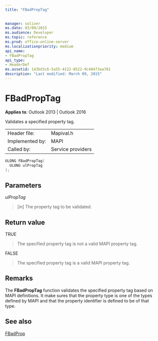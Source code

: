 ```yaml
---
title: "FBadPropTag"
 
 
manager: soliver
ms.date: 03/09/2015
ms.audience: Developer
ms.topic: reference
ms.prod: office-online-server
ms.localizationpriority: medium
api_name:
- FBadPropTag
api_type:
- HeaderDef
ms.assetid: 143bd3c6-5a55-4122-8522-9c48473aa781
description: "Last modified: March 09, 2015"
---
```


# FBadPropTag

  
  
**Applies to**: Outlook 2013 | Outlook 2016 
  
Validates a specified property tag. 
  
|||
|:-----|:-----|
|Header file:  <br/> |Mapival.h  <br/> |
|Implemented by:  <br/> |MAPI  <br/> |
|Called by:  <br/> |Service providers  <br/> |
   
```cpp
ULONG FBadPropTag(
  ULONG ulPropTag
);
```

## Parameters

 _ulPropTag_
  
> [in] The property tag to be validated.
    
## Return value

TRUE 
  
> The specified property tag is not a valid MAPI property tag. 
    
FALSE 
  
> The specified property tag is a valid MAPI property tag.
    
## Remarks

The **FBadPropTag** function validates the specified property tag based on MAPI definitions. It make sures that the property type is one of the types defined by MAPI and that the property identifier is defined to be of that type. 
  
## See also



[FBadProp](fbadprop.md)

